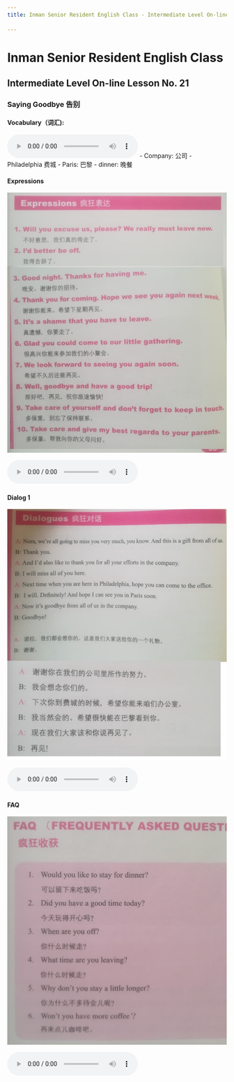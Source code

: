 ```yaml
---
title: Inman Senior Resident English Class - Intermediate Level On-line Lesson No. 21

---
```

# Inman Senior Resident English Class
## Intermediate Level On-line Lesson No. 21
### Saying Goodbye 告别

#### Vocabulary（词汇):
<audio controls>
  <source src="/21vocab.mp3" type="audio/mpeg">
  Your browser does not support the audio element.
</audio>
- Company: 		公司
- Philadelphia 	费城
- Paris:		巴黎
- dinner:  		晚餐

#### Expressions

![Expressions](/21expressions.jpg)

<audio controls>
  <source src="/21expressions.mp3" type="audio/mpeg">
  Your browser does not support the audio element.
</audio>

#### Dialog 1

![Dialog 1](/21dialog1.jpg)

<audio controls>
  <source src="/21dialog1.mp3" type="audio/mpeg">
  Your browser does not support the audio element.
</audio>

#### FAQ

![FAQ](/21FAQ.jpg)

<audio controls>
  <source src="/21FAQ.mp3" type="audio/mpeg">
  Your browser does not support the audio element.
</audio>
